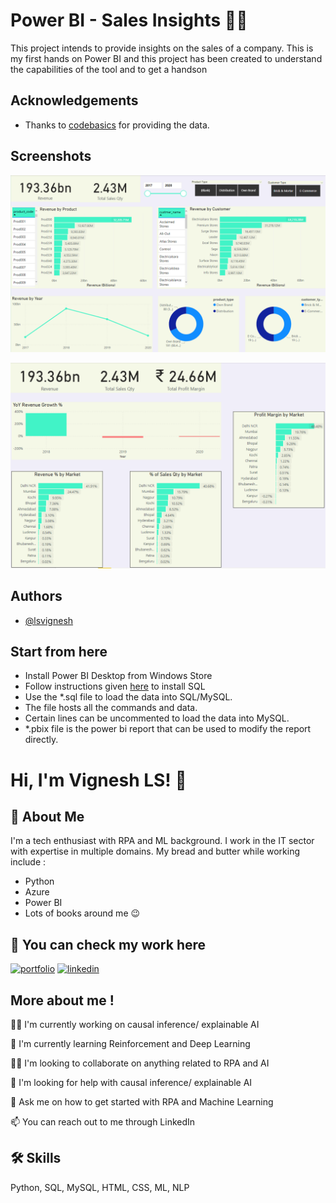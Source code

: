 
# Power BI - Sales Insights 🚥🌌

This project intends to provide insights on the sales of a company.
This is my first hands on Power BI and this project has been created to understand the capabilities of the 
tool and to get a handson

## Acknowledgements

- Thanks to [codebasics](https://github.com/codebasics) for providing the data.
## Screenshots

![Customer Insights](https://github.com/lsvignesh12596/SalesInsights-Power-BI/blob/master/Images/Customer%20Insights.png?raw=true)

![Market Insights](https://github.com/lsvignesh12596/SalesInsights-Power-BI/blob/master/Images/Market%20Insights.png?raw=true)



## Authors

- [@lsvignesh](https://github.com/lsvignesh12596)


## Start from here

- Install Power BI Desktop from Windows Store
- Follow instructions given [here](https://www.youtube.com/watch?v=kGdTg-vGs-E) to install SQL
- Use the *.sql file to load the data into SQL/MySQL.
- The file hosts all the commands and data.
- Certain lines can be uncommented to load the data into MySQL.
- *.pbix file is the power bi report that can be used to modify the report directly.




# Hi, I'm Vignesh LS! 👋


## 🚀 About Me
I'm a tech enthusiast with RPA and ML background. I work in the IT sector with expertise in multiple domains. My bread and butter while working include : 
- Python
- Azure
- Power BI
- Lots of books around me 😉


## 🔗 You can check my work here
[![portfolio](https://img.shields.io/badge/my_portfolio-000?style=for-the-badge&logo=ko-fi&logoColor=white)](https://github.com/lsvignesh12596/)
[![linkedin](https://img.shields.io/badge/linkedin-0A66C2?style=for-the-badge&logo=linkedin&logoColor=white)](https://www.linkedin.com/in/vignesh-ls/)

## More about me !
👩‍💻 I'm currently working on causal inference/ explainable AI

🧠 I'm currently learning Reinforcement and Deep Learning

👯‍♀️ I'm looking to collaborate on anything related to RPA and AI

🤔 I'm looking for help with causal inference/ explainable AI

💬 Ask me on how to get started with RPA and Machine Learning

📫 You can reach out to me through LinkedIn




## 🛠 Skills
Python, SQL, MySQL, HTML, CSS, ML, NLP

